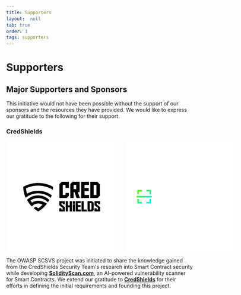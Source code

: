 ```yaml
---
title: Supporters
layout:  null
tab: true
order: 1
tags: supporters
---
```


# Supporters

## Major Supporters and Sponsors

This initiative would not have been possible without the support of our sponsors and the resources they have provided. We would like to express our gratitude to the following for their support.

### CredShields

<div style="display: flex; align-items: center;">
    <img src="assets/images/credshields-logo.png" alt="CredShields Logo" style="margin-right: 20px; width: 350px;">
    <img src="assets/images/solidityscan-logo.png" alt="SolidityScan Logo" style="width: 350px;">
</div>

The OWASP SCSVS project was initiated to share the knowledge gained from the CredShields Security Team's research into Smart Contract security while developing [**SolidityScan.com**](https://solidityscan.com), an AI-powered vulnerability scanner for Smart Contracts. We extend our gratitude to [**CredShields**](https://credshields.com) for their efforts in defining the initial requirements and founding this project.


